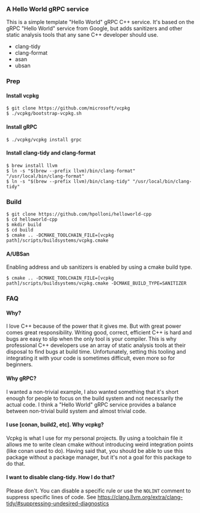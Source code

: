 ### A Hello World gRPC service
This is a simple template "Hello World" gRPC C++ service. It's based on the gRPC "Hello World" service from Google, but adds sanitizers and other static analysis tools that any sane C++ developer should use.

* clang-tidy
* clang-format
* asan
* ubsan

### Prep
#### Install vcpkg
```
$ git clone https://github.com/microsoft/vcpkg
$ ./vcpkg/bootstrap-vcpkg.sh
```

#### Install gRPC
```
$ ./vcpkg/vcpkg install grpc
```
#### Install clang-tidy and clang-format
```
$ brew install llvm
$ ln -s "$(brew --prefix llvm)/bin/clang-format" "/usr/local/bin/clang-format"
$ ln -s "$(brew --prefix llvm)/bin/clang-tidy" "/usr/local/bin/clang-tidy"
```

### Build
```
$ git clone https://github.com/hpolloni/helloworld-cpp
$ cd helloworld-cpp
$ mkdir build
$ cd build
$ cmake .. -DCMAKE_TOOLCHAIN_FILE=[vcpkg path]/scripts/buildsystems/vcpkg.cmake
```

#### A/UBSan
Enabling address and ub sanitizers is enabled by using a cmake build type. 
```
$ cmake .. -DCMAKE_TOOLCHAIN_FILE=[vcpkg path]/scripts/buildsystems/vcpkg.cmake -DCMAKE_BUILD_TYPE=SANITIZER
```

### FAQ
#### Why?
I love C++ because of the power that it gives me. But with great power comes great responsibility. Writing good, correct, efficient C++ is hard and bugs are easy to slip when the only tool is your compiler. This is why professional C++ developers use an array of static analysis tools at their disposal to find bugs at build time. Unfortunately, setting this tooling and integrating it with your code is sometimes difficult, even more so for beginners.

#### Why gRPC?
I wanted a non-trivial example, I also wanted something that it's short enough for people to focus on the build system and not necessarily the actual code. I think a "Hello World" gRPC service provides a balance between non-trivial build system and almost trivial code.

#### I use [conan, build2, etc]. Why vcpkg?
Vcpkg is what I use for my personal projects. By using a toolchain file it allows me to write clean cmake without introducing weird integration points (like conan used to do). Having said that, you should be able to use this package without a package manager, but it's not a goal for this package to do that.

#### I want to disable clang-tidy. How I do that?
Please don't. You can disable a specific rule or use the `NOLINT` comment to suppress specific lines of code. See https://clang.llvm.org/extra/clang-tidy/#suppressing-undesired-diagnostics

